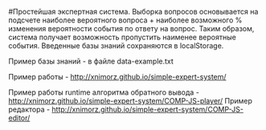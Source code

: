 #Простейшая экспертная система. 
Выборка вопросов основывается на подсчете наиболее вероятного вопроса + наиболее возможного % изменения вероятности события по ответу на вопрос. Таким образом, система получает возможность пропустить наименее вероятные события. Введенные базы знаний сохраняются в localStorage.

Пример базы знаний - в файле data-example.txt


Пример работы  - http://xnimorz.github.io/simple-expert-system/

Пример работы runtime алгоритма обратного вывода  - http://xnimorz.github.io/simple-expert-system/COMP-JS-player/
Пример редактора - http://xnimorz.github.io/simple-expert-system/COMP-JS-editor/

